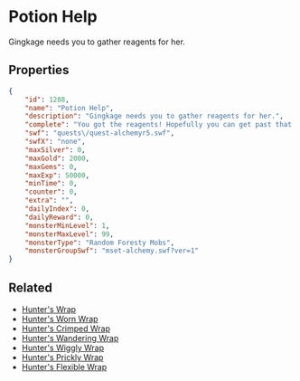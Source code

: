 # Potion Help

Gingkage needs you to gather reagents for her.

## Properties

```json
{
    "id": 1288,
    "name": "Potion Help",
    "description": "Gingkage needs you to gather reagents for her.",
    "complete": "You got the reagents! Hopefully you can get past that giant wolf....",
    "swf": "quests\/quest-alchemyr5.swf",
    "swfX": "none",
    "maxSilver": 0,
    "maxGold": 2000,
    "maxGems": 0,
    "maxExp": 50000,
    "minTime": 0,
    "counter": 0,
    "extra": "",
    "dailyIndex": 0,
    "dailyReward": 0,
    "monsterMinLevel": 1,
    "monsterMaxLevel": 99,
    "monsterType": "Random Foresty Mobs",
    "monsterGroupSwf": "mset-alchemy.swf?ver=1"
}
```

## Related

- [Hunter's Wrap](../items/14471-hunter-s-wrap.md)
- [Hunter's Worn Wrap](../items/14472-hunter-s-worn-wrap.md)
- [Hunter's Crimped Wrap](../items/14473-hunter-s-crimped-wrap.md)
- [Hunter's Wandering Wrap](../items/14474-hunter-s-wandering-wrap.md)
- [Hunter's Wiggly Wrap](../items/14475-hunter-s-wiggly-wrap.md)
- [Hunter's Prickly Wrap](../items/14476-hunter-s-prickly-wrap.md)
- [Hunter's Flexible Wrap](../items/14477-hunter-s-flexible-wrap.md)

